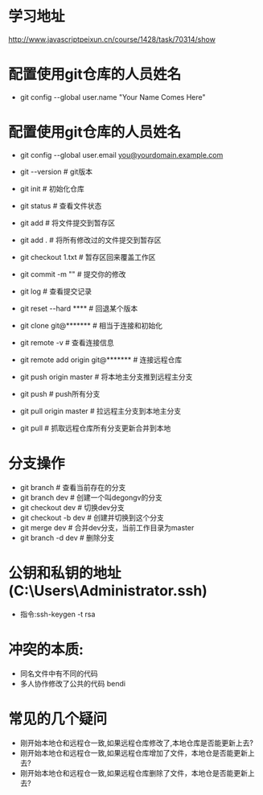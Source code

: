 # 学习地址
http://www.javascriptpeixun.cn/course/1428/task/70314/show

# 配置使用git仓库的人员姓名
- git config --global user.name "Your Name Comes Here"
# 配置使用git仓库的人员姓名
- git config --global user.email you@yourdomain.example.com

- git --version                           # git版本
- git init                                # 初始化仓库
- git status                              # 查看文件状态
- git add <file>                          # 将文件提交到暂存区
- git add .                               # 将所有修改过的文件提交到暂存区
- git checkout 1.txt                      # 暂存区回来覆盖工作区
- git commit -m ""                        # 提交你的修改
- git log                                 # 查看提交记录
- git reset --hard ****                   # 回退某个版本
  
- git clone git@*******                   # 相当于连接和初始化
- git remote -v                           # 查看连接信息
- git remote add origin git@*******       # 连接远程仓库
- git push origin master                  # 将本地主分支推到远程主分支
- git push                                # push所有分支
- git pull origin master                  # 拉远程主分支到本地主分支
- git pull                                # 抓取远程仓库所有分支更新合并到本地
  
# 分支操作
- git branch                              # 查看当前存在的分支
- git branch dev                          # 创建一个叫degongv的分支
- git checkout dev                        # 切换dev分支
- git checkout -b dev                     # 创建并切换到这个分支
- git merge dev                           # 合并dev分支，当前工作目录为master
- git branch -d dev                       # 删除分支
  
  
# 公钥和私钥的地址(C:\Users\Administrator\.ssh)
  - 指令:ssh-keygen -t rsa
  
# 冲突的本质:
- 同名文件中有不同的代码
- 多人协作修改了公共的代码
  bendi
# 常见的几个疑问
- 刚开始本地仓和远程仓一致,如果远程仓库修改了,本地仓库是否能更新上去?
- 刚开始本地仓和远程仓一致,如果远程仓库增加了文件，本地仓是否能更新上去?
- 刚开始本地仓和远程仓一致,如果远程仓库删除了文件，本地仓是否能更新上去?